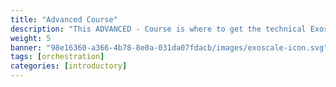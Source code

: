 ```yaml
---
title: "Advanced Course"
description: "This ADVANCED - Course is where to get the technical Exoscale knowledge. It will help you learn the core concepts, dive into networking components, configuration, and critical cloud topics."
weight: 5
banner: "98e16360-a366-4b78-8e0a-031da07fdacb/images/exoscale-icon.svg"
tags: [orchestration]
categories: [introductory]
---
```

